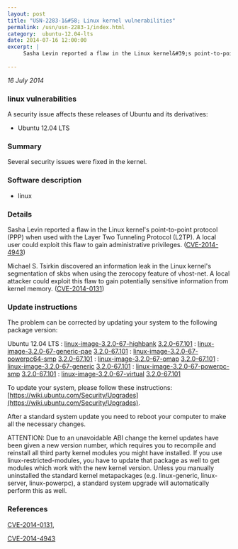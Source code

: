 ```yaml
---
layout: post
title: "USN-2283-1&#58; Linux kernel vulnerabilities"
permalink: /usn/usn-2283-1/index.html
category:  ubuntu-12.04-lts
date: 2014-07-16 12:00:00
excerpt: |
     Sasha Levin reported a flaw in the Linux kernel&#39;s point-to-point protocol (PPP) when used with the Layer Two Tunneling Protocol (L2TP). A local user could exploit this flaw to gain administrative privileges. ([CVE-2014-4943](http://people.ubuntu.com/~ubuntu-security/cve/CVE-2014-4943))
    
--- 
```

 
 

*16 July 2014*

### linux vulnerabilities

A security issue affects these releases of Ubuntu and its derivatives:

* Ubuntu 12.04 LTS

### Summary

Several security issues were fixed in the kernel. 

### Software description

* linux 

### Details

 Sasha Levin reported a flaw in the Linux kernel&#39;s point-to-point protocol (PPP) when used with the Layer Two Tunneling Protocol (L2TP). A local user could exploit this flaw to gain administrative privileges. ([CVE-2014-4943](http://people.ubuntu.com/~ubuntu-security/cve/CVE-2014-4943))

Michael S. Tsirkin discovered an information leak in the Linux kernel&#39;s segmentation of skbs when using the zerocopy feature of vhost-net. A local attacker could exploit this flaw to gain potentially sensitive information from kernel memory. ([CVE-2014-0131](http://people.ubuntu.com/~ubuntu-security/cve/CVE-2014-0131)) 

### Update instructions

The problem can be corrected by updating your system to the following package version:

Ubuntu 12.04 LTS
 : [linux-image-3.2.0-67-highbank](https://launchpad.net/ubuntu/+source/linux) <span> [3.2.0-67.101](https://launchpad.net/ubuntu/+source/linux/3.2.0-67.101) </span> 
 : [linux-image-3.2.0-67-generic-pae](https://launchpad.net/ubuntu/+source/linux) <span> [3.2.0-67.101](https://launchpad.net/ubuntu/+source/linux/3.2.0-67.101) </span> 
 : [linux-image-3.2.0-67-powerpc64-smp](https://launchpad.net/ubuntu/+source/linux) <span> [3.2.0-67.101](https://launchpad.net/ubuntu/+source/linux/3.2.0-67.101) </span> 
 : [linux-image-3.2.0-67-omap](https://launchpad.net/ubuntu/+source/linux) <span> [3.2.0-67.101](https://launchpad.net/ubuntu/+source/linux/3.2.0-67.101) </span> 
 : [linux-image-3.2.0-67-generic](https://launchpad.net/ubuntu/+source/linux) <span> [3.2.0-67.101](https://launchpad.net/ubuntu/+source/linux/3.2.0-67.101) </span> 
 : [linux-image-3.2.0-67-powerpc-smp](https://launchpad.net/ubuntu/+source/linux) <span> [3.2.0-67.101](https://launchpad.net/ubuntu/+source/linux/3.2.0-67.101) </span> 
 : [linux-image-3.2.0-67-virtual](https://launchpad.net/ubuntu/+source/linux) <span> [3.2.0-67.101](https://launchpad.net/ubuntu/+source/linux/3.2.0-67.101) </span> 

To update your system, please follow these instructions: [https://wiki.ubuntu.com/Security/Upgrades](https://wiki.ubuntu.com/Security/Upgrades).

After a standard system update you need to reboot your computer to make all the necessary changes.

ATTENTION: Due to an unavoidable ABI change the kernel updates have been given a new version number, which requires you to recompile and reinstall all third party kernel modules you might have installed. If you use linux-restricted-modules, you have to update that package as well to get modules which work with the new kernel version. Unless you manually uninstalled the standard kernel metapackages (e.g. linux-generic, linux-server, linux-powerpc), a standard system upgrade will automatically perform this as well. 

### References

 
 [CVE-2014-0131](http://people.ubuntu.com/~ubuntu-security/cve/CVE-2014-0131), 

 [CVE-2014-4943](http://people.ubuntu.com/~ubuntu-security/cve/CVE-2014-4943)
 

